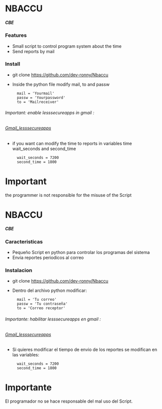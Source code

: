 <h1 >NBACCU</h1>

<h5>CBE </h5>

### Features

- Small script to control program system about the time
- Send reports by mail



### Install

- git clone https://github.com/dev-ronny/Nbaccu
- Inside the python file modify mail, to and passw

        mail = 'Yourmail'
        passw = 'Yourpassword'
        to = 'Mailreceiver'
    
###### Important:  enable lesssecureapps in gmail :
######  [Gmail_lesssecureapps](https://myaccount.google.com/lesssecureapps "Gmail_lesssecureapps")
- if you want can modify the time to reports in variables time wait_seconds and second_time

        wait_seconds = 7200 
        second_time = 1800
    


# Important 
                
the programmer is not responsible for the misuse of the Script

<h1 >NBACCU</h1>

<h5>CBE </h5>

### Caracteristicas

- Pequeño Script en python para controlar los programas del sistema
- Envia reportes periodicos al correo 



### Instalacion

- git clone https://github.com/dev-ronny/Nbaccu
- Dentro del archivo python modificar:

        mail = 'Tu correo'
        passw = 'Tu contraseña'
        to = 'Correo receptor'
    
###### Importante:  habilitar lesssecureapps en gmail :
######  [Gmail_lesssecureapps](https://myaccount.google.com/lesssecureapps "Gmail_lesssecureapps")
- Si quieres modificar el tiempo de envio de los reportes se modifican en las variables:

        wait_seconds = 7200 
        second_time = 1800
    


# Importante 
                
El programador no se hace responsable del mal uso del Script.
